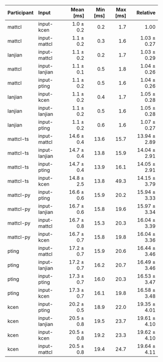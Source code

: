 | Participant | Input | Mean [ms] | Min [ms] | Max [ms] | Relative |
|:---|:---|---:|---:|---:|---:|
| mattcl | input-kcen | 1.0 ± 0.2 | 0.2 | 1.7 | 1.00 |
| mattcl | input-mattcl | 1.1 ± 0.2 | 0.3 | 1.6 | 1.03 ± 0.27 |
| lanjian | input-mattcl | 1.1 ± 0.2 | 0.2 | 1.7 | 1.03 ± 0.29 |
| mattcl | input-lanjian | 1.1 ± 0.1 | 0.5 | 1.8 | 1.04 ± 0.26 |
| mattcl | input-pting | 1.1 ± 0.2 | 0.5 | 1.6 | 1.04 ± 0.26 |
| lanjian | input-kcen | 1.1 ± 0.2 | 0.4 | 1.7 | 1.05 ± 0.28 |
| lanjian | input-lanjian | 1.1 ± 0.2 | 0.5 | 1.6 | 1.05 ± 0.28 |
| lanjian | input-pting | 1.1 ± 0.2 | 0.6 | 1.6 | 1.07 ± 0.27 |
| mattcl-ts | input-mattcl | 14.6 ± 0.4 | 13.6 | 15.7 | 13.94 ± 2.89 |
| mattcl-ts | input-lanjian | 14.7 ± 0.4 | 13.8 | 15.9 | 14.04 ± 2.91 |
| mattcl-ts | input-pting | 14.7 ± 0.4 | 13.9 | 16.1 | 14.05 ± 2.91 |
| mattcl-ts | input-kcen | 14.8 ± 2.5 | 13.8 | 49.3 | 14.15 ± 3.79 |
| mattcl-py | input-pting | 16.6 ± 0.6 | 15.9 | 20.2 | 15.94 ± 3.33 |
| mattcl-py | input-lanjian | 16.7 ± 0.6 | 15.8 | 19.6 | 15.97 ± 3.34 |
| mattcl-py | input-mattcl | 16.7 ± 0.8 | 15.3 | 20.3 | 16.04 ± 3.39 |
| mattcl-py | input-kcen | 16.7 ± 0.7 | 15.8 | 19.8 | 16.04 ± 3.36 |
| pting | input-mattcl | 17.2 ± 0.7 | 15.9 | 20.6 | 16.44 ± 3.46 |
| pting | input-lanjian | 17.2 ± 0.7 | 16.2 | 20.7 | 16.49 ± 3.46 |
| pting | input-pting | 17.3 ± 0.7 | 16.0 | 20.3 | 16.53 ± 3.47 |
| pting | input-kcen | 17.3 ± 0.7 | 16.1 | 19.8 | 16.58 ± 3.48 |
| kcen | input-pting | 20.2 ± 0.5 | 18.9 | 22.0 | 19.35 ± 4.01 |
| kcen | input-lanjian | 20.5 ± 0.8 | 19.5 | 23.7 | 19.61 ± 4.10 |
| kcen | input-kcen | 20.5 ± 0.8 | 19.2 | 23.3 | 19.62 ± 4.10 |
| kcen | input-mattcl | 20.5 ± 0.8 | 19.4 | 24.7 | 19.64 ± 4.11 |
